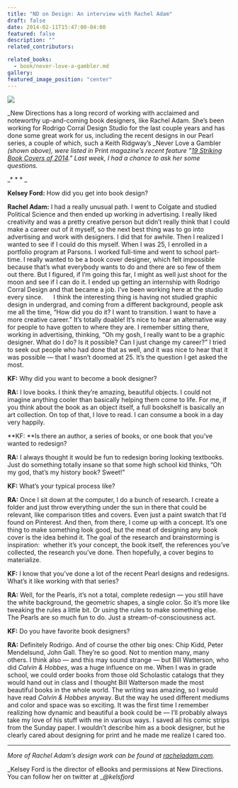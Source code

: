 ```yaml
---
title: "ND on Design: An interview with Rachel Adam"
draft: false
date: 2014-02-11T15:47:00-04:00
featured: false
description: ""
related_contributors:

related_books:
  - book/never-love-a-gambler.md
gallery:
featured_image_position: "center"
---
```


![](http://ndbooks.com/images/uploads/RA1.jpg)

_New Directions has a long record of working with acclaimed and noteworthy up-and-coming book designers, like Rachel Adam. She’s been working for Rodrigo Corral Design Studio for the last couple years and has done some great work for us, including the recent designs in our Pearl series, a couple of which, such a Keith Ridgway’s _Never Love a Gambler _(shown above), were listed in_ Print _magazine’s recent feature "[19 Striking Book Covers of 2014](http://www.printmag.com/design-inspiration/best-book-covers/)." Last week, I had a chance to ask her some questions._

_* * * _

**Kelsey Ford:** How did you get into book design?

**Rachel Adam:** I had a really unusual path. I went to Colgate and studied Political Science and then ended up working in advertising. I really liked creativity and was a pretty creative person but didn’t really think that I could make a career out of it myself, so the next best thing was to go into advertising and work with designers. I did that for awhile. Then I realized I wanted to see if I could do this myself. When I was 25, I enrolled in a portfolio program at Parsons. I worked full-time and went to school part-time. I really wanted to be a book cover designer, which felt impossible because that’s what everybody wants to do and there are so few of them out there. But I figured, if I’m going this far, I might as well just shoot for the moon and see if I can do it. I ended up getting an internship with Rodrigo Corral Design and that became a job. I’ve been working here at the studio every since.
     I think the interesting thing is having not studied graphic design in undergrad, and coming from a different background, people ask me all the time, “How did you do it? I want to transition. I want to have a more creative career.” It’s totally doable! It’s nice to hear an alternative way for people to have gotten to where they are. I remember sitting there, working in advertising, thinking, “Oh my gosh, I really want to be a graphic designer. What do I do? Is it possible? Can I just change my career?” I tried to seek out people who had done that as well, and it was nice to hear that it was possible — that I wasn’t doomed at 25. It’s the question I get asked the most.

**KF:** Why did you want to become a book designer?

**RA:** I love books. I think they’re amazing, beautiful objects. I could not imagine anything cooler than basically helping them come to life. For me, if you think about the book as an object itself, a full bookshelf is basically an art collection. On top of that, I love to read. I can consume a book in a day very happily.

**KF: **Is there an author, a series of books, or one book that you’ve wanted to redesign?

**RA:** I always thought it would be fun to redesign boring looking textbooks. Just do something totally insane so that some high school kid thinks, “Oh my god, that’s my history book? Sweet!”

**KF:** What’s your typical process like?

**RA:** Once I sit down at the computer, I do a bunch of research. I create a folder and just throw everything under the sun in there that could be relevant, like comparison titles and covers. Even just a paint swatch that I’d found on Pinterest. And then, from there, I come up with a concept. It’s one thing to make something look good, but the meat of designing any book cover is the idea behind it. The goal of the research and brainstorming is inspiration:  whether it’s your concept, the book itself, the references you’ve collected, the research you’ve done. Then hopefully, a cover begins to materialize.

**KF:** I know that you’ve done a lot of the recent Pearl designs and redesigns. What’s it like working with that series?

**RA:** Well, for the Pearls, it’s not a total, complete redesign — you still have the white background, the geometric shapes, a single color. So it’s more like tweaking the rules a little bit. Or using the rules to make something else. The Pearls are so much fun to do. Just a stream-of-consciousness act.

**KF:** Do you have favorite book designers?

**RA:** Definitely Rodrigo. And of course the other big ones: Chip Kidd, Peter Mendelsund, John Gall. They’re so good. Not to mention many, many others. I think also — and this may sound strange — but Bill Watterson, who did _Calvin & Hobbes_, was a huge influence on me. When I was in grade school, we could order books from those old Scholastic catalogs that they would hand out in class and I thought Bill Watterson made the most beautiful books in the whole world. The writing was amazing, so I would have read _Calvin & Hobbes_ anyway. But the way he used different mediums and color and space was so exciting. It was the first time I remember realizing how dynamic and beautiful a book could be –– I’ll probably always take my love of his stuff with me in various ways. I saved all his comic strips from the Sunday paper. I wouldn’t describe him as a book designer, but he clearly cared about designing for print and he made me realize I cared too.

* * *

_More of Rachel Adam’s design work can be found at [racheladam.com](http://www.racheladam.com/)._

_Kelsey Ford is the director of eBooks and permissions at New Directions. You can follow her on twitter at __@kelsfjord_

